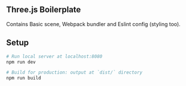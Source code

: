 ## Three.js Boilerplate

Contains Basic scene, Webpack bundler and Eslint config (styling too).

## Setup
``` bash
# Run local server at localhost:8080
npm run dev

# Build for production: output at `dist/` directory
npm run build
```
